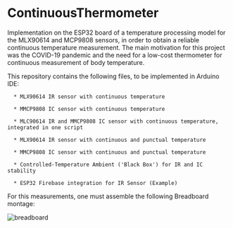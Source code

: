 # ContinuousThermometer

Implementation on the ESP32 board of a temperature processing model for the MLX90614 and MCP9808 sensors, in order to obtain a reliable continuous temperature measurement. The main motivation for this project was the COVID-19 pandemic and the need for a low-cost thermometer for continuous measurement of body temperature.

This repository contains the following files, to be implemented in Arduino IDE:

      * MLX90614 IR sensor with continuous temperature
      
      * MMCP9808 IC sensor with continuous temperature
      
      * MLC90614 IR and MMCP9808 IC sensor with continuous temperature, integrated in one script
      
      * MLX90614 IR sensor with continuous and punctual temperature
      
      * MMCP9808 IC sensor with continuous and punctual temperature
      
      * Controlled-Temperature Ambient ('Black Box') for IR and IC stability
      
      * ESP32 Firebase integration for IR Sensor (Example)
	
For this measurements, one must assemble the following Breadboard montage:

![breadboard](https://user-images.githubusercontent.com/55759937/83919298-383f3c00-a772-11ea-8389-b60e2be4441f.png)
      
